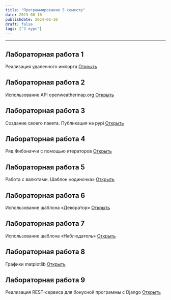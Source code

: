 ```yaml
---
title: "Программирование 5 семестр"
date: 2023-08-10
publishdate: 2024-06-10
draft: false
tags: ["3 курс"]
---
```


---

## Лабораторная работа 1
Реализация удаленного импорта
[Открыть](https://github.com/danyakr/programming_lr_1)

## Лабораторная работа 2
Использование API openweathermap.org
[Открыть](https://github.com/danyakr/programming_lr_2)

## Лабораторная работа 3
Создание своего пакета. Публикация на pypi
[Открыть](https://github.com/danyakr/programming_lr_3)

## Лабораторная работа 4
Ряд Фибоначчи с помощью итераторов
[Открыть](https://github.com/danyakr/programming_lr_4)

## Лабораторная работа 5
Работа с валютами. Шаблон «одиночка»
[Открыть](https://github.com/danyakr/programming_lr_5)

## Лабораторная работа 6
Использование шаблона «Декоратор»
[Открыть](https://github.com/danyakr/programming_lr_6)

## Лабораторная работа 7
Использование шаблона «Наблюдатель»
[Открыть](https://github.com/danyakr/programming_lr_7)

## Лабораторная работа 8
Графики matplotlib
[Открыть](https://colab.research.google.com/drive/1SuWt_kbfDzV2ADk8N_QOIXmY2yFtvQlQ?usp=sharing)

## Лабораторная работа 9
Реализация REST-сервиса для бонусной программы c Django
[Открыть](https://github.com/danyakr/programming_lr_9)

